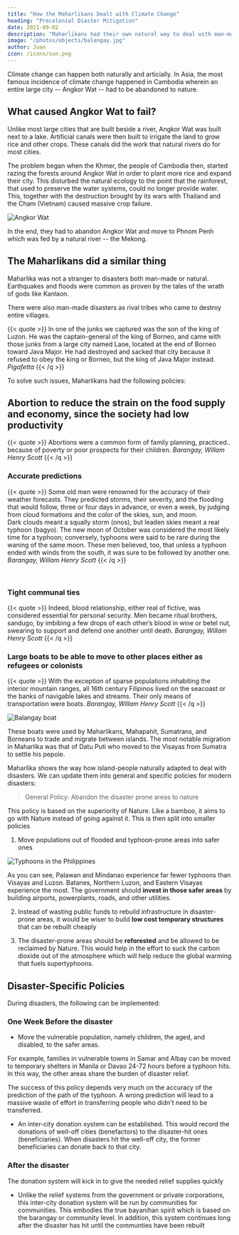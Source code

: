 ```yaml
---
title: "How the Maharlikans Dealt with Climate Change"
heading: "Precolonial Diaster Mitigation"
date: 2021-09-02
description: "Maharlikans had their own natural way to deal with man-made and natural disasters"
image: "/photos/objects/balangay.jpg"
author: Juan
icon: /icons/sun.png
---
```



Climate change can happen both naturally and articially. In Asia, the most famous incidence of climate change happened in Cambodia wherein an entire large city -- Angkor Wat -- had to be abandoned to nature. 


## What caused Angkor Wat to fail?

Unlike most large cities that are built beside a river, Angkor Wat was built next to a lake. Artificial canals were then built to irrigate the land to grow rice and other crops. These canals did the work that natural rivers do for most cities. 

The problem began when the Khmer, the people of Cambodia then, started razing the forests around Angkor Wat in order to plant more rice and expand their city. This disturbed the natural ecology to the point that the rainforest, that used to preserve the water systems, could no longer provide water. This, together with the destruction brought by its wars with Thailand and the Cham (Vietnam) caused massive crop failure. 

![Angkor Wat](/photos/angkor.jpg)

In the end, they had to abandon Angkor Wat and move to Phnom Penh which was fed by a natural river -- the Mekong. 


## The Maharlikans did a similar thing

Maharlika was not a stranger to disasters both man-made or natural. Earthquakes and floods were common as proven by the tales of the wrath of gods like Kanlaon. 


There were also man-made disasters as rival tribes who came to destroy entire villages. 

{{< quote >}}
In one of the junks we captured was the son of the king of Luzon. He was the captain-general of the king of Borneo, and came with those junks from a large city named Laoe, located at the end of Borneo toward Java Major. He had destroyed and sacked that city because it refused to obey the king or Borneo, but the king of Java Major instead.
<cite>Pigafetta</cite>
{{< /q >}}


To solve such issues, Maharlikans had the following policies:

<!-- - bayanihan to work together to rebuild after a disaster or fight together against a common enemy   -->

## Abortion to reduce the strain on the food supply and economy, since the society had low productivity

{{< quote >}}
Abortions were a common form of family planning, practiced.. <!-- by ranking ladies to limit their lineage and preserve their heritage, or by others --> because of poverty or poor prospects for their children.
<cite>Barangay, Willam Henry Scott</cite>
{{< /q >}}


### Accurate predictions

{{< quote >}}
Some old men were renowned for the accuracy of their weather forecasts. They predicted storms, their severity, and the flooding that would follow, three or four days in advance, or even a week, by judging from cloud formations and the color of the skies, sun, and moon.<br>Dark clouds meant a squally storm (onos), but leaden skies meant a real typhoon (bagyo). The new moon of October was considered the most likely time for a typhoon; conversely, typhoons were said to be rare during the waning of the same moon. These men believed, too, that unless a typhoon ended with winds from the south, it was sure to be followed by another one.
<cite>Barangay, Willam Henry Scott</cite>
{{< /q >}}

<br>

### Tight communal ties 

{{< quote >}}
Indeed, blood relationship, either real of fictive, was considered essential for personal security. Men became ritual brothers, sandugo, by imbibing a few drops of each other’s blood in wine or betel nut, swearing to support and defend one another until death.
<cite>Barangay, Willam Henry Scott</cite>
{{< /q >}}


### Large boats to be able to move to other places either as refugees or colonists

{{< quote >}}
With the exception of sparse populations inhabiting the interior mountain ranges, all 16th century Filipinos lived on the seacoast or the banks of navigable lakes and streams. Their only means of transportation were boats.
<cite>Barangay, Willam Henry Scott</cite>
{{< /q >}}

![Balangay boat](/photos/objects/balangay.jpg)


These boats were used by Maharlikans, Mahapahit, Sumatrans, and Borneans to trade and migrate between islands. The most notable migration in Maharlika was that of Datu Puti who moved to the Visayas from Sumatra to settle his pepole. 

Maharlika shows the way how island-people naturally adapted to deal with disasters. We can update them into general and specific policies for modern disasters:

> General Policy: Abandon the disaster prone areas to nature

This policy is based on the superiority of Nature. Like a bamboo, it aims to go with Nature instead of going against it. This is then split into smaller policies

1. Move populations out of flooded and typhoon-prone areas into safer ones

![Typhoons in the Philippines](/photos/typhoons.jpg)

As you can see, Palawan and Mindanao experience far fewer typhoons than Visayas and Luzon. Batanes, Northern Luzon, and Eastern Visayas experience the most. The government should **invest in those safer areas** by building airports, powerplants, roads, and other utilities. 

2. Instead of wasting public funds to rebuild infrastructure in disaster-prone areas, it would be wiser to build **low cost temporary structures** that can be rebuilt cheaply

3. The disaster-prone areas should be **reforested** and be allowed to be reclaimed by Nature. This would help in the effort to suck the carbon dioxide out of the atmosphere which will help reduce the global warming that fuels supertyphoons.  


## Disaster-Specific Policies

During disasters, the following can be implemented:

### One Week Before the disaster

- Move the vulnerable population, namely children, the aged, and disabled, to the safer areas. 

For example, families in vulnerable towns in Samar and Albay can be moved to temporary shelters in Manila or Davao 24-72 hours before a typhoon hits. In this way, the other areas share the burden of disaster relief.

The success of this policy depends very much on the accuracy of the prediction of the path of the typhoon. A wrong prediction will lead to a massive waste of effort in transferring people who didn't need to be transferred. 

- An inter-city donation system can be established. This would record the donations of well-off cities (benefactors) to the disaster-hit ones (beneficiaries). When disasters hit the well-off city, the former beneficiaries can donate back to that city.

### After the disaster

The donation system will kick in to give the needed relief supplies quickly

-  Unlike the relief systems from the government or private corporations, this inter-city donation system will be run by communities for communities. This embodies the true bayanihan spirit which is based on the barangay or community level. In addition, this system continues long after the disaster has hit until the communties have been rebuilt 
